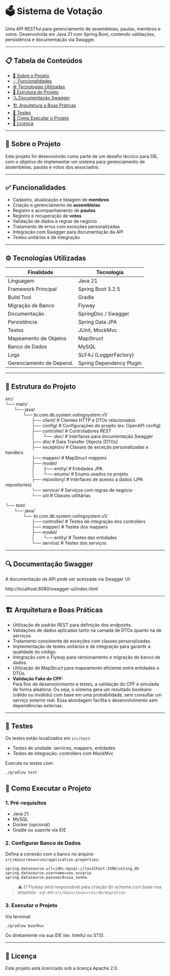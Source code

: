 # 🗳️ Sistema de Votação

Uma API RESTful para gerenciamento de assembleias, pautas, membros e votos. Desenvolvida em Java 21 com Spring Boot, contendo validações, persistência e documentação via Swagger.

---

## 📋 Tabela de Conteúdos

- [📌 Sobre o Projeto](#-sobre-o-projeto)
- [✅ Funcionalidades](#-funcionalidades)
- [⚙️ Tecnologias Utilizadas](#️-tecnologias-utilizadas)
- [📁 Estrutura do Projeto](#-estrutura-do-projeto)
- [🔍 Documentação Swagger](#-documentação-swagger)
- [🏗️ Arquitetura e Boas Práticas](#️-arquitetura-e-boas-práticas)
- [🧪 Testes](#-testes)
- [🚀 Como Executar o Projeto](#-como-executar-o-projeto)
- [📄 Licença](#-licença)

---

## 📌 Sobre o Projeto

Este projeto foi desenvolvido como parte de um desafio técnico para DB, com o objetivo de implementar um sistema para gerenciamento de assembleias, pautas e votos dos associados.

---

## ✅ Funcionalidades

- Cadastro, atualização e listagem de **membros**
- Criação e gerenciamento de **assembleias**
- Registro e acompanhamento de **pautas**
- Registro e recuperação de **votos**
- Validação de dados e regras de negócio
- Tratamento de erros com exceções personalizadas
- Integração com Swagger para documentação da API
- Testes unitários e de integração

---

## ⚙️ Tecnologias Utilizadas

| Finalidade              | Tecnologia                 |
|------------------------|----------------------------|
| Linguagem              | Java 21                    |
| Framework Principal    | Spring Boot 3.2.5          |
| Build Tool             | Gradle                     |
| Migração de Banco      | Flyway                     |
| Documentação           | SpringDoc / Swagger        |
| Persistência           | Spring Data JPA            |
| Testes                 | JUnit, MockMvc             |
| Mapeamento de Objetos  | MapStruct                  |
| Banco de Dados         | MySQL                      |
| Logs                   | SLF4J (LoggerFactory)      |
| Gerenciamento de Depend.| Spring Dependency Plugin   |

---

## 📁 Estrutura do Projeto

src/  
└── main/  
  └── java/  
    └── br.com.db.system.votingsystem.v1/  
      ├── client/                 # Clientes HTTP e DTOs relacionados  
      ├── config/                 # Configurações do projeto (ex: OpenAPI config)  
      ├── controller/             # Controladores REST  
      │  └── doc/                # Interfaces para documentação Swagger  
      ├── dto/                    # Data Transfer Objects (DTOs)  
      ├── exception/              # Classes de exceção personalizadas e handlers  
      ├── mapper/                 # MapStruct mappers  
      ├── model/  
      │  ├── entity/             # Entidades JPA  
      │  └── enums/              # Enums usados no projeto  
      ├── repository/             # Interfaces de acesso a dados (JPA repositories)  
      └── service/                # Serviços com regras de negócio  
      └── util                    # Classes utilitárias 

└── test/  
  └── java/  
    └── br.com.db.system.votingsystem.v1/  
      ├── controller/            # Testes de integração dos controllers  
      ├── mapper/                # Testes dos mappers  
      ├── model/  
      │  └── entity/            # Testes das entidades  
      └── service/               # Testes dos serviços  

---

## 🔍 Documentação Swagger

A documentação da API pode ser acessada via Swagger UI:

http://localhost:8080/swagger-ui/index.html

---

## 🏗️ Arquitetura e Boas Práticas

- Utilização do padrão REST para definição dos endpoints.
- Validações de dados aplicadas tanto na camada de DTOs quanto na de serviços.
- Tratamento consistente de exceções com classes personalizadas.
- Implementação de testes unitários e de integração para garantir a qualidade do código.
- Integração com o Flyway para versionamento e migração do banco de dados.
- Utilização de MapStruct para mapeamento eficiente entre entidades e DTOs.
- **Validação Fake de CPF:**  
  Para fins de desenvolvimento e testes, a validação do CPF é simulada de forma aleatória. Ou seja, o sistema gera um resultado booleano (válido ou inválido) com base em uma probabilidade, sem consultar um serviço externo real. Essa abordagem facilita o desenvolvimento sem dependências externas.

---

## 🧪 Testes

Os testes estão localizados em `src/test`:

- Testes de unidade: services, mappers, entidades  
- Testes de integração: controllers com MockMvc  

Execute os testes com:

```bash
./gradlew test
```
## 🚀 Como Executar o Projeto

### 1. Pré-requisitos

- Java 21  
- MySQL  
- Docker (opcional)  
- Gradle ou suporte via IDE  

### 2. Configurar Banco de Dados

Defina a conexão com o banco no arquivo `src/main/resources/application.properties`:

```properties
spring.datasource.url=jdbc:mysql://localhost:3306/voting_db
spring.datasource.username=seu_usuario
spring.datasource.password=sua_senha
```

> ⚠️ O Flyway será responsável pela criação do schema com base nos arquivos `.sql` em `src/main/resources/db/migration`.

### 3. Executar o Projeto

Via terminal:

```bash
./gradlew bootRun
```

Ou diretamente via sua IDE (ex: IntelliJ ou STS).

---

## 📄 Licença

Este projeto está licenciado sob a licença Apache 2.0.
